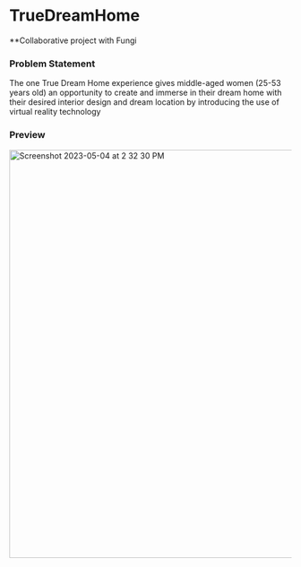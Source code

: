 # TrueDreamHome
**Collaborative project with Fungi  

### Problem Statement
The one True Dream Home experience gives middle-aged women (25-53 years old) an opportunity to create and immerse in their dream home with their desired interior design and dream location by introducing the use of virtual reality technology

### Preview

<img width="729" alt="Screenshot 2023-05-04 at 2 32 30 PM" src="https://github.com/lydia-lll/TrueDreamHome/assets/86812182/4ecdd3ea-6675-40b5-9ba1-6aafd1a2365e">
